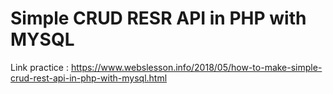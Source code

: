 # Simple CRUD RESR API in PHP with MYSQL
Link practice : https://www.webslesson.info/2018/05/how-to-make-simple-crud-rest-api-in-php-with-mysql.html